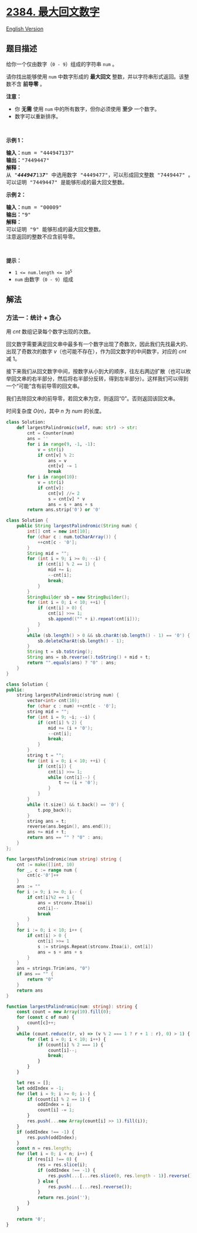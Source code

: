 # [2384. 最大回文数字](https://leetcode.cn/problems/largest-palindromic-number)

[English Version](/solution/2300-2399/2384.Largest%20Palindromic%20Number/README_EN.md)

## 题目描述

<!-- 这里写题目描述 -->

<p>给你一个仅由数字（<code>0 - 9</code>）组成的字符串 <code>num</code> 。</p>

<p>请你找出能够使用 <code>num</code> 中数字形成的 <strong>最大回文</strong> 整数，并以字符串形式返回。该整数不含 <strong>前导零</strong> 。</p>

<p><strong>注意：</strong></p>

<ul>
	<li>你 <strong>无需</strong> 使用 <code>num</code> 中的所有数字，但你必须使用 <strong>至少</strong> 一个数字。</li>
	<li>数字可以重新排序。</li>
</ul>

<p>&nbsp;</p>

<p><strong>示例 1：</strong></p>

<pre>
<strong>输入：</strong>num = "444947137"
<strong>输出：</strong>"7449447"
<strong>解释：</strong>
从 "<em><strong>44494</strong></em><em><strong>7</strong></em>13<em><strong>7</strong></em>" 中选用数字 "4449477"，可以形成回文整数 "7449447" 。
可以证明 "7449447" 是能够形成的最大回文整数。
</pre>

<p><strong>示例 2：</strong></p>

<pre>
<strong>输入：</strong>num = "00009"
<strong>输出：</strong>"9"
<strong>解释：</strong>
可以证明 "9" 能够形成的最大回文整数。
注意返回的整数不应含前导零。
</pre>

<p>&nbsp;</p>

<p><strong>提示：</strong></p>

<ul>
	<li><code>1 &lt;= num.length &lt;= 10<sup>5</sup></code></li>
	<li><code>num</code> 由数字（<code>0 - 9</code>）组成</li>
</ul>

## 解法

### 方法一：统计 + 贪心

用 $cnt$ 数组记录每个数字出现的次数。

回文数字需要满足回文串中最多有一个数字出现了奇数次，因此我们先找最大的、出现了奇数次的数字 $v$（也可能不存在），作为回文数字的中间数字，对应的 $cnt$ 减 $1$。

接下来我们从回文数字中间，按数字从小到大的顺序，往左右两边扩散（也可以枚举回文串的右半部分，然后将右半部分反转，得到左半部分）。这样我们可以得到一个“可能”含有前导零的回文串。

我们去除回文串的前导零，若回文串为空，则返回“0”。否则返回该回文串。

时间复杂度 $O(n)$，其中 $n$ 为 $num$ 的长度。

<!-- tabs:start -->

```python
class Solution:
    def largestPalindromic(self, num: str) -> str:
        cnt = Counter(num)
        ans = ''
        for i in range(9, -1, -1):
            v = str(i)
            if cnt[v] % 2:
                ans = v
                cnt[v] -= 1
                break
        for i in range(10):
            v = str(i)
            if cnt[v]:
                cnt[v] //= 2
                s = cnt[v] * v
                ans = s + ans + s
        return ans.strip('0') or '0'
```

```java
class Solution {
    public String largestPalindromic(String num) {
        int[] cnt = new int[10];
        for (char c : num.toCharArray()) {
            ++cnt[c - '0'];
        }
        String mid = "";
        for (int i = 9; i >= 0; --i) {
            if (cnt[i] % 2 == 1) {
                mid += i;
                --cnt[i];
                break;
            }
        }
        StringBuilder sb = new StringBuilder();
        for (int i = 0; i < 10; ++i) {
            if (cnt[i] > 0) {
                cnt[i] >>= 1;
                sb.append(("" + i).repeat(cnt[i]));
            }
        }
        while (sb.length() > 0 && sb.charAt(sb.length() - 1) == '0') {
            sb.deleteCharAt(sb.length() - 1);
        }
        String t = sb.toString();
        String ans = sb.reverse().toString() + mid + t;
        return "".equals(ans) ? "0" : ans;
    }
}
```

```cpp
class Solution {
public:
    string largestPalindromic(string num) {
        vector<int> cnt(10);
        for (char c : num) ++cnt[c - '0'];
        string mid = "";
        for (int i = 9; ~i; --i) {
            if (cnt[i] % 2) {
                mid += (i + '0');
                --cnt[i];
                break;
            }
        }
        string t = "";
        for (int i = 0; i < 10; ++i) {
            if (cnt[i]) {
                cnt[i] >>= 1;
                while (cnt[i]--) {
                    t += (i + '0');
                }
            }
        }
        while (t.size() && t.back() == '0') {
            t.pop_back();
        }
        string ans = t;
        reverse(ans.begin(), ans.end());
        ans += mid + t;
        return ans == "" ? "0" : ans;
    }
};
```

```go
func largestPalindromic(num string) string {
	cnt := make([]int, 10)
	for _, c := range num {
		cnt[c-'0']++
	}
	ans := ""
	for i := 9; i >= 0; i-- {
		if cnt[i]%2 == 1 {
			ans = strconv.Itoa(i)
			cnt[i]--
			break
		}
	}
	for i := 0; i < 10; i++ {
		if cnt[i] > 0 {
			cnt[i] >>= 1
			s := strings.Repeat(strconv.Itoa(i), cnt[i])
			ans = s + ans + s
		}
	}
	ans = strings.Trim(ans, "0")
	if ans == "" {
		return "0"
	}
	return ans
}
```

```ts
function largestPalindromic(num: string): string {
    const count = new Array(10).fill(0);
    for (const c of num) {
        count[c]++;
    }
    while (count.reduce((r, v) => (v % 2 === 1 ? r + 1 : r), 0) > 1) {
        for (let i = 0; i < 10; i++) {
            if (count[i] % 2 === 1) {
                count[i]--;
                break;
            }
        }
    }

    let res = [];
    let oddIndex = -1;
    for (let i = 9; i >= 0; i--) {
        if (count[i] % 2 == 1) {
            oddIndex = i;
            count[i] -= 1;
        }
        res.push(...new Array(count[i] >> 1).fill(i));
    }
    if (oddIndex !== -1) {
        res.push(oddIndex);
    }
    const n = res.length;
    for (let i = 0; i < n; i++) {
        if (res[i] !== 0) {
            res = res.slice(i);
            if (oddIndex !== -1) {
                res.push(...[...res.slice(0, res.length - 1)].reverse());
            } else {
                res.push(...[...res].reverse());
            }
            return res.join('');
        }
    }

    return '0';
}
```

<!-- tabs:end -->

<!-- end -->
